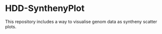 # HDD-SynthenyPlot
This repository includes a way to visualise genom data as syntheny scatter plots.
